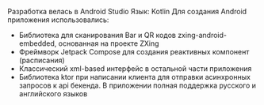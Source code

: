 Разработка велась в Android Studio
Язык: Kotlin
Для создания Android приложения использовались:
- Библиотека для сканирования Bar и QR кодов zxing-android-embedded, основанная на проекте ZXing
- Фреймворк Jetpack Compose для создания реактивных компонент (расписания)
- Классический xml-based интерфейс в остальной части приложения
- Библиотека ktor при написании клиента для отправки асинхронных запросов к api бекенда.
В приложении полная поддержка русского и английского языков
